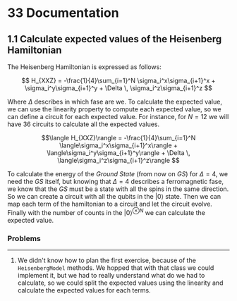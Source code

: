 # 33 Documentation

## 1.1 Calculate expected values of the Heisenberg Hamiltonian

The Heisenberg Hamiltonian is expressed as follows:

$$ H_{XXZ} = -\frac{1}{4}\sum_{i=1}^N \sigma_i^x\sigma_{i+1}^x + \sigma_i^y\sigma_{i+1}^y + \Delta \, \sigma_i^z\sigma_{i+1}^z $$

Where $\Delta$ describes in which fase are we. To calculate the expected  value, we can use the linearity property to compute each expected value, so we can define a circuit for each expected value. For instance, for $N=12$ we will have 36 circuits to calculate all the expected values.

$$\langle H_{XXZ}\rangle = -\frac{1}{4}\sum_{i=1}^N \langle\sigma_i^x\sigma_{i+1}^x\rangle + \langle\sigma_i^y\sigma_{i+1}^y\rangle + \Delta \, \langle\sigma_i^z\sigma_{i+1}^z\rangle $$

To calculate the energy of the *Ground State* (from now on *GS*) for $\Delta = 4$, we need the *GS* itself, but knowing that $\Delta = 4$ describes a ferromagnetic fase, we know that the *GS* must be a state with all the spins in the same direction. So we can create a circuit with all the qubits in the $|0 \rangle$ state. Then we can map each term of the hamiltonian to a circuit and let the circuit evolve. Finally with the number of counts in the $|0\rangle^{\otimes N}$ we can calculate the expected value.


### Problems
------------------

1. We didn't know how to plan the first exercise, because of the `HeisenbergModel` methods. We hopped that with that class we could implement it, but we had to really understand what do we had to calculate, so we could split the expected values using the linearity and calculate the expected values for each terms.
